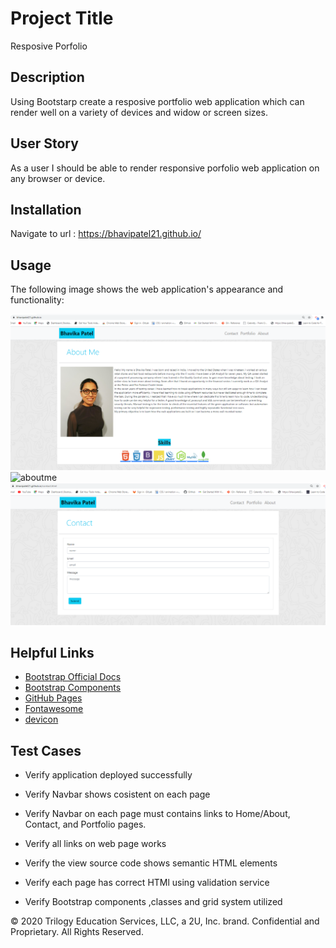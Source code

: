 # Project Title

Resposive Porfolio 

## Description 

Using Bootstarp create a resposive portfolio web application which can render well on a variety of devices and widow or screen sizes.

## User Story

As a user I should be able to render responsive porfolio web application on any browser or device.


##

## Installation

Navigate to url : https://bhavipatel21.github.io/ 


## Usage 
The following image shows the web application's appearance and functionality:


![aboutme](./assets/aboutme_01.png)
![aboutme](./assets/portfplio_02.png)
![aboutme](./assets/contact_03.png)


## Helpful Links

* [Bootstrap Official Docs](https://getbootstrap.com/)
* [Bootstrap Components](https://getbootstrap.com/docs/4.3/components/alerts/)
* [GitHub Pages](https://pages.github.com/)
* [Fontawesome](https://fontawesome.com/)
* [devicon](https://github.com/devicons/devicon)


## Test Cases 

* Verify application deployed successfully

* Verify Navbar shows cosistent on each page

* Verify Navbar on each page must contains links to Home/About, Contact, and Portfolio pages.

* Verify all links on web page works

* Verify the view source code shows semantic HTML elements

* Verify each page has correct HTMl using validation service

* Verify Bootstrap components ,classes and grid system utilized 







© 2020 Trilogy Education Services, LLC, a 2U, Inc. brand. Confidential and Proprietary. All Rights Reserved.


